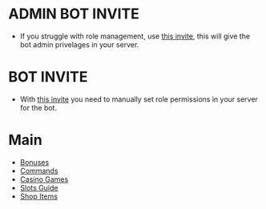 # ADMIN BOT INVITE

 - If you struggle with role management, use [this invite](https://discord.com/oauth2/authorize?client_id=1363835222247866460&permissions=8&integration_type=0&scope=bot), this will give the bot admin privelages in your server.
# BOT INVITE

 - With [this invite](https://discord.com/oauth2/authorize?client_id=1363835222247866460&permissions=182272&integration_type=0&scope=bot) you need to manually set role permissions in your server for the bot.

# Main
 - [Bonuses](https://github.com/ToastedNub/Casino-Bot-Info/blob/main/Bonuses.md)
 - [Commands](https://github.com/ToastedNub/Casino-Bot-Info/blob/main/Commands.md)
 - [Casino Games](https://github.com/ToastedNub/Casino-Bot-Info/blob/main/Games.md)
 - [Slots Guide](https://github.com/ToastedNub/Casino-Bot-Info/blob/main/Slots.md)
 - [Shop Items](https://github.com/ToastedNub/Casino-Bot-Info/blob/main/Shop.md)

